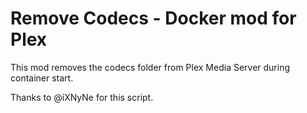# Remove Codecs - Docker mod for Plex

This mod removes the codecs folder from Plex Media Server during container start.

Thanks to @iXNyNe for this script.
